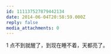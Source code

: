 ```yaml
---
id: 111137527879442134
date: 2014-06-04T20:58:59.000Z
reply: false
media_attachments: 0
---
```


1 点不到就醒了，到现在睡不着，天都亮了。

